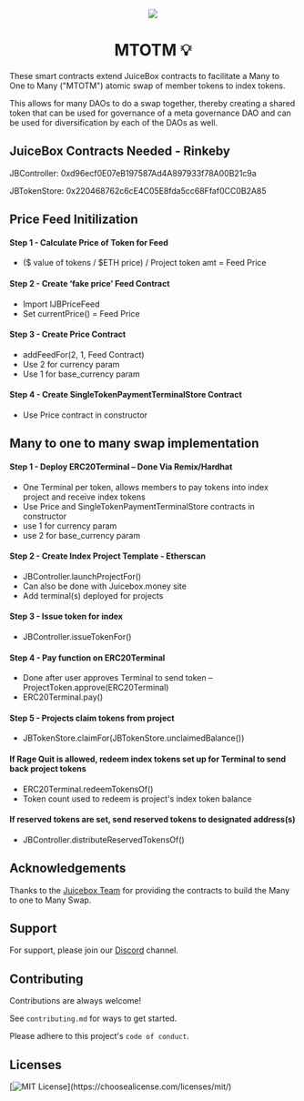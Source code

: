<p align="center">
 <img src="https://elinkling.net/wp-content/uploads/2022/06/What-Is-Atomic-Swap.webp">
</p>

<h1 align="center">MTOTM 💡</h1>

These smart contracts extend JuiceBox contracts to facilitate a Many to One to Many ("MTOTM") atomic swap of member tokens to index tokens. 

This allows for many DAOs to do a swap together, thereby creating a shared token that can be used for governance of a meta governance DAO and can be used for diversification by each of the DAOs as well.  


## JuiceBox Contracts Needed - Rinkeby
JBController: 0xd96ecf0E07eB197587Ad4A897933f78A00B21c9a

JBTokenStore: 0x220468762c6cE4C05E8fda5cc68Ffaf0CC0B2A85

## Price Feed Initilization

#### Step 1 - Calculate Price of Token for Feed
- ($ value of tokens / $ETH price)  /  Project token amt  = Feed Price

#### Step 2 - Create ‘fake price’ Feed Contract
- Import IJBPriceFeed
- Set currentPrice() = Feed Price

#### Step 3 - Create Price Contract
- addFeedFor(2, 1, Feed Contract)
- Use 2 for currency param
- Use 1 for base_currency param

#### Step 4 - Create SingleTokenPaymentTerminalStore Contract
- Use Price contract in constructor

## Many to one to many swap implementation

#### Step 1 - Deploy ERC20Terminal – Done Via Remix/Hardhat
- One Terminal per token, allows members to pay tokens into index project and receive index tokens
- Use Price and SingleTokenPaymentTerminalStore contracts in constructor
- use 1 for currency param
- use 2 for base_currency param


#### Step 2 - Create Index Project Template - Etherscan
- JBController.launchProjectFor()
- Can also be done with Juicebox.money site
- Add terminal(s) deployed for projects 

#### Step 3 - Issue token for index
- JBController.issueTokenFor()

#### Step 4 - Pay function on ERC20Terminal
- Done after user approves Terminal to send token – ProjectToken.approve(ERC20Terminal)
- ERC20Terminal.pay()

#### Step 5 -  Projects claim tokens from project
- JBTokenStore.claimFor(JBTokenStore.unclaimedBalance())

#### If Rage Quit is allowed, redeem index tokens set up for Terminal to send back project tokens
- ERC20Terminal.redeemTokensOf()
- Token count used to redeem is project's index token balance

#### If reserved tokens are set, send reserved tokens to designated address(s)
- JBController.distributeReservedTokensOf()






## Acknowledgements

Thanks to the [Juicebox Team](https://github.com/jbx-protocol) for providing the contracts to build the Many to one to Many Swap.


## Support

For support, please join our [Discord](https://discord.gg/qHntazBA) channel.


## Contributing

Contributions are always welcome!

See `contributing.md` for ways to get started.

Please adhere to this project's `code of conduct`.


## Licenses


[![MIT License](https://img.shields.io/apm/l/atomic-design-ui.svg?)](https://choosealicense.com/licenses/mit/)

